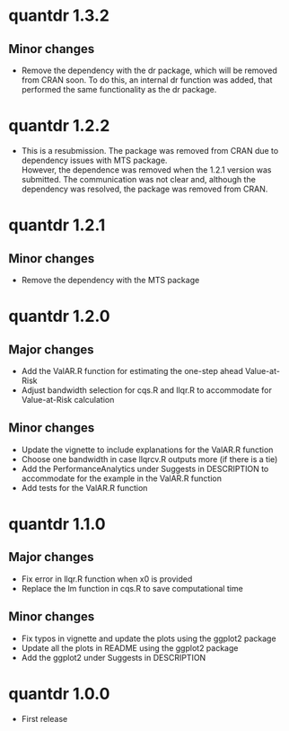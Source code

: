 # quantdr 1.3.2

## Minor changes

* Remove the dependency with the dr package, which will be removed from CRAN soon.  To do this, an internal dr function was added, that performed the same functionality as the dr package. 

# quantdr 1.2.2

* This is a resubmission.  The package was removed from CRAN due to dependency issues with MTS package.  
However, the dependence was removed when the 1.2.1 version was submitted.  The communication was not
clear and, although the dependency was resolved, the package was removed from CRAN.  

# quantdr 1.2.1

## Minor changes

* Remove the dependency with the MTS package

# quantdr 1.2.0

## Major changes

* Add the ValAR.R function for estimating the one-step ahead Value-at-Risk
* Adjust bandwidth selection for cqs.R and llqr.R to accommodate for Value-at-Risk calculation

## Minor changes

* Update the vignette to include explanations for the ValAR.R function
* Choose one bandwidth in case llqrcv.R outputs more (if there is a tie)
* Add the PerformanceAnalytics under Suggests in DESCRIPTION to accommodate for the example in the ValAR.R function
* Add tests for the ValAR.R function

# quantdr 1.1.0

## Major changes

* Fix error in llqr.R function when x0 is provided
* Replace the lm function in cqs.R to save computational time

## Minor changes

* Fix typos in vignette and update the plots using the ggplot2 package
* Update all the plots in README using the ggplot2 package
* Add the ggplot2 under Suggests in DESCRIPTION

# quantdr 1.0.0

* First release


